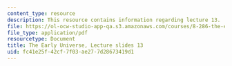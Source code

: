 ```yaml
---
content_type: resource
description: This resource contains information regarding lecture 13.
file: https://ol-ocw-studio-app-qa.s3.amazonaws.com/courses/8-286-the-early-universe-fall-2013/fc41e25f42cf7f03ae277d28673419d1_MIT8_286F13_lec13.pdf
file_type: application/pdf
resourcetype: Document
title: The Early Universe, Lecture slides 13
uid: fc41e25f-42cf-7f03-ae27-7d28673419d1
---
```

